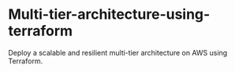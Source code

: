 # Multi-tier-architecture-using-terraform
Deploy a scalable and resilient multi-tier architecture on AWS using Terraform.
